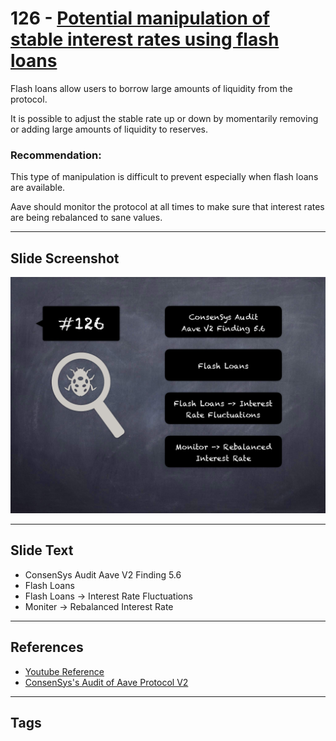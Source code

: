 
# 126 - [Potential manipulation of stable interest rates using flash loans](./Potential%20manipulation%20of%20stable%20interest%20rates%20using%20flash%20loans.md)

Flash loans allow users to borrow large amounts of liquidity from the protocol. 

It is possible to adjust the stable rate up or down by momentarily removing or adding large amounts of liquidity to reserves.

### Recommendation:
This type of manipulation is difficult to prevent especially when flash loans are available. 

Aave should monitor the protocol at all times to make sure that interest rates are being rebalanced to sane values.
___
## Slide Screenshot
![126.png](../../images/8.%20Audit%20Findings%20201/126.png)
___
## Slide Text
- ConsenSys Audit Aave V2 Finding 5.6
- Flash Loans
- Flash Loans -> Interest Rate Fluctuations
- Moniter -> Rebalanced Interest Rate
___
## References
- [Youtube Reference](https://youtu.be/yphqu2N35X4?t=314)
- [ConsenSys's Audit of Aave Protocol V2](https://consensys.net/diligence/audits/2020/09/aave-protocol-v2/#potential-manipulation-of-stable-interest-rates-using-flash-loans)
___
## Tags
